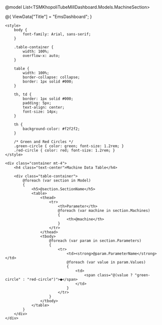 @model List<TSMKhopoliTubeMillDashboard.Models.MachineSection>

@{
    ViewData["Title"] = "EmsDashboard";
}

<!DOCTYPE html>
<html lang="en">
<head>
    <meta charset="UTF-8">
    <meta name="viewport" content="width=device-width, initial-scale=1.0">
    <title>Machine Data Table</title>

    <style>
        body {
            font-family: Arial, sans-serif;
        }

        .table-container {
            width: 100%;
            overflow-x: auto;
        }

        table {
            width: 100%;
            border-collapse: collapse;
            border: 1px solid #000;
        }

        th, td {
            border: 1px solid #000;
            padding: 5px;
            text-align: center;
            font-size: 14px;
        }

        th {
            background-color: #f2f2f2;
        }

        /* Green and Red Circles */
        .green-circle { color: green; font-size: 1.2rem; }
        .red-circle { color: red; font-size: 1.2rem; }
    </style>
</head>
<body>

    <div class="container mt-4">
        <h4 class="text-center">Machine Data Table</h4>

        <div class="table-container">
            @foreach (var section in Model)
            {
                <h5>@section.SectionName</h5>
                <table>
                    <thead>
                        <tr>
                            <th>Parameter</th>
                            @foreach (var machine in section.Machines)
                            {
                                <th>@machine</th>
                            }
                        </tr>
                    </thead>
                    <tbody>
                        @foreach (var param in section.Parameters)
                        {
                            <tr>
                                <td><strong>@param.ParameterName</strong></td>
                                @foreach (var value in param.Values)
                                {
                                    <td>
                                        <span class="@(value ? "green-circle" : "red-circle")">●</span>
                                    </td>
                                }
                            </tr>
                        }
                    </tbody>
                </table>
            }
        </div>
    </div>

</body>
</html>